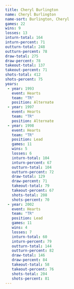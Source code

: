 ```yaml
---
title: Cheryl Burlington
name: Cheryl Burlington
name-sort: Burlington, Cheryl
games: 22
wins: 9
losses: 13
inturn-total: 164
inturn-percent: 71
outturn-total: 248
outturn-percent: 78
draw-total: 275
draw-percent: 78
takeout-total: 137
takeout-percent: 71
shots-total: 412
shots-percent: 75
years:
 - year: 1993
   event: Hearts
   team: "TR"
   position: Alternate
 - year: 1997
   event: Hearts
   team: "TR"
   position: Alternate
 - year: 1998
   event: Hearts
   team: "TR"
   position: Lead
   games: 11
   wins: 5
   losses: 6
   inturn-total: 104
   inturn-percent: 67
   outturn-total: 104
   outturn-percent: 72
   draw-total: 129
   draw-percent: 71
   takeout-total: 79
   takeout-percent: 67
   shots-total: 208
   shots-percent: 70
 - year: 2002
   event: Hearts
   team: "TR"
   position: Lead
   games: 11
   wins: 4
   losses: 7
   inturn-total: 60
   inturn-percent: 79
   outturn-total: 144
   outturn-percent: 82
   draw-total: 146
   draw-percent: 84
   takeout-total: 58
   takeout-percent: 76
   shots-total: 204
   shots-percent: 81
---
```

